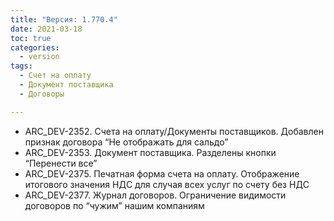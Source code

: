 ```yaml
---
title: "Версия: 1.770.4"
date: 2021-03-18
toc: true
categories:
  - version
tags:
  - Счет на оплату
  - Документ поставщика
  - Договоры

---
```


-   ARC_DEV-2352. Счета на оплату/Документы поставщиков. Добавлен признак договора “Не отображать для сальдо”
-   ARC_DEV-2353. Документ поставщика. Разделены кнопки “Перенести все”
-   ARC_DEV-2375. Печатная форма счета на оплату. Отображение итогового значения НДС для случая всех услуг по счету без НДС
-   ARC_DEV-2377. Журнал договоров. Ограничение видимости договоров по “чужим” нашим компаниям
